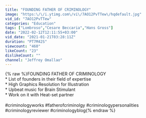 ```yaml
---
title: "FOUNDING FATHER OF CRIMINOLOGY"
image: "https:\/\/i.ytimg.com\/vi\/7AO12PvTTew\/hqdefault.jpg"
vid_id: "7AO12PvTTew"
categories: "Education"
tags: ["Lombroso","Cesare Beccaria","Hans Gross"]
date: "2022-02-12T12:11:55+03:00"
vid_date: "2021-01-21T03:28:11Z"
duration: "PT7M42S"
viewcount: "460"
likeCount: "23"
dislikeCount: ""
channel: "Jeffrey Omallao"
---
```

{% raw %}FOUNDING FATHER OF CRIMINOLOGY<br />* List of founders in their field of expertise<br />* High  Graphics Resolution for Illustration<br />* Upbeat music for Brain Stimulant <br />* Work on it with Heat-set partner<br /><br />#criminologyworks #fatherofcriminolgy #criminologypersonalities #criminologyreviewer #criminologyblog{% endraw %}
